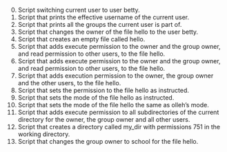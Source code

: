 0. Script switching current user to user betty.
1. Script that prints the effective username of the current user.
2. Script that prints all the groups the current user is part of.
3. Script that changes the owner of the file hello to the user betty.
4. Script that creates an empty file called hello.
5. Script that adds execute permission to the owner and the group owner, and read permission to other users, to the file hello.
6. Script that adds execute permission to the owner and the group owner, and read permission to other users, to the file hello.
7. Script that adds execution permission to the owner, the group owner and the other users, to the file hello.
8. Script that sets the permission to the file hello as instructed.
9. Script that sets the mode of the file hello as instructed.
10. Script that sets the mode of the file hello the same as olleh’s mode.
11. Script that adds execute permission to all subdirectories of the current directory for the owner, the group owner and all other users. 
12. Script that creates a directory called my_dir with permissions 751 in the working directory.
13. Script that changes the group owner to school for the file hello. 
